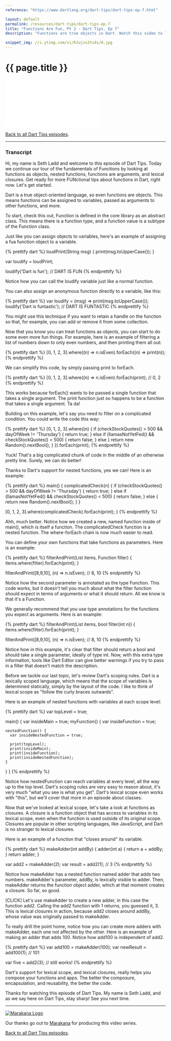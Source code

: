 ```yaml
---
reference: "https://www.dartlang.org/dart-tips/dart-tips-ep-7.html"

layout: default
permalink: /resources/dart-tips/dart-tips-ep-7
title: "Functions Are Fun, Pt 2 - Dart Tips, Ep 7"
description: "Functions are true objects in Dart. Watch this video to learn more about nested functions, functions as arguments, and lexical closures. Get ready for more FUNctional tips in Dart!"

snippet_img: //i.ytimg.com/vi/RJujzs2ts4s/0.jpg
---
```


# {{ page.title }}

<iframe class="dart-tips-video" src="//www.youtube.com/embed/RJujzs2ts4s"
frameborder="0" allowfullscreen></iframe>

[Back to all Dart Tips episodes](/dart-tips/).

<hr>

### Transcript

Hi, my name is Seth Ladd and welcome to this episode of Dart Tips. Today we continue our tour of the fundamentals of Functions by looking at functions as objects, nested functions, functions are arguments, and lexical closures. Get ready for more FUNctional tips about functions in Dart, right now. Let's get started.

Dart is a true object-oriented language, so even functions are objects. This means functions can be assigned to variables, passed as arguments to other functions, and more.

To start, check this out, Function is defined in the core library as an abstract class. This means there is a function type, and a function value is a subtype of the Function class.

Just like you can assign objects to variables, here's an example of assigning a fua function object to a variable.

{% prettify dart %}
loudPrint(String msg) {
  print(msg.toUpperCase());
}

var loudify = loudPrint;

loudify('Dart is fun');
  // DART IS FUN
{% endprettify %}

Notice how you can call the loudify variable just like a normal function.

You can also assign an anonymous function directly to a variable, like this:

{% prettify dart %}
var loudify = (msg) => print(msg.toUpperCase());
loudify('Dart is funtastic');
  // DART IS FUNTASTIC
{% endprettify %}

You might use this technique if you want to retain a handle on the function so that, for example, you can add or remove it from some collection.

Now that you know you can treat functions as objects, you can start to do some even more fun things. For example, here is an example of filtering a list of numbers down to only even numbers, and then printing them all out:

{% prettify dart %}
[0, 1, 2, 3].where((n) => n.isEven).forEach((n) => print(n));
{% endprettify %}

We can simplify this code, by simply passing print to forEach.

{% prettify dart %}
[0, 1, 2, 3].where((n) => n.isEven).forEach(print);
  // 0, 2
{% endprettify %}

This works because forEach() wants to be passed a single function that takes a single argument. The print function just so happens to be a function that takes a single argument. Ta da!

Building on this example, let's say you need to filter on a complicated condition. You could write the code this way:

{% prettify dart %}
[0, 1, 2, 3].where((n) {
  if (checkStockQuotes() > 500 && dayOfWeek != 'Thursday') {
    return true;
  } else if (llamasNotYetFed() && checkStockQuotes() < 500) {
    return false;
  } else {
    return new Random().nextBool();
  }
}).forEach(print);
{% endprettify %}

Yuck! That's a big complicated chunk of code in the middle of an otherwise pretty line. Surely, we can do better!

Thanks to Dart's support for nested functions, yes we can! Here is an example:

{% prettify dart %}
main() {
  complicatedCheck(n) {
    if (checkStockQuotes() > 500 && dayOfWeek != 'Thursday') {
      return true;
    } else if (llamasNotYetFed() && checkStockQuotes() < 500) {
      return false;
    } else {
      return new Random().nextBool();
    }
  }

  [0, 1, 2, 3].where(complicatedCheck).forEach(print);
}
{% endprettify %}

Ahh, much better. Notice how we created a new, named function inside of main(), which is itself a function. The complicatedCheck function is a nested function. The where-forEach chain is now much easier to read.

You can define your own functions that take functions as parameters. Here is an example:

{% prettify dart %}
filterAndPrint(List items, Function filter) {
  items.where(filter).forEach(print);
}

filterAndPrint([8,9,10], (n) => n.isEven);
  // 8, 10
{% endprettify %}

Notice how the second parameter is annotated as the type Function. This code works, but it doesn't tell you much about what the filter function should expect in terms of arguments or what it should return. All we know is that it's a Function.

We generally recommend that you use type annotations for the functions you expect as arguments. Here is an example:

{% prettify dart %}
filterAndPrint(List items, bool filter(int n)) {
  items.where(filter).forEach(print);
}

filterAndPrint([8,9,10], (n) => n.isEven);
  // 8, 10
{% endprettify %}

Notice how in this example, it's clear that filter should return a bool and should take a single parameter, ideally of type int. Now, with this extra type information, tools like Dart Editor can give better warnings if you try to pass in a filter that doesn't match the description.

Before we tackle our last topic, let's review Dart's scoping rules. Dart is a lexically scoped language, which means that the scope of variables is determined statically, simply by the layout of the code. I like to think of lexical scope as "follow the curly braces outwards".

Here is an example of nested functions with variables at each scope level:

{% prettify dart %}
var topLevel = true;

main() {
  var insideMain = true;
  myFunction() {
    var insideFunction = true;

    nestedFunction() {
      var insideNestedFunction = true;

      print(topLevel);
      print(insideMain);
      print(insideFunction);
      print(insideNestedFunction);
    }
  }
}
{% endprettify %}

Notice how nestedFunction can reach variables at every level, all the way up to the top level. Dart's scoping rules are very easy to reason about, it's very much  "what you see is what you get". Dart's lexical scope even works with "this", but we'll cover that more in an episode about classes.

Now that we've looked at lexical scope, let's take a look at functions as closures. A closure is a function object that has access to variables in its lexical scope, even when the function is used outside of its original scope. Closures are popular in other scripting languages, like JavaScript, and Dart is no stranger to lexical closures.

Here is an example of a function that "closes around" its variable.

{% prettify dart %}
makeAdder(int addBy) {
  adder(int a) {
    return a + addBy;
  }
  return adder;
}

var add2 = makeAdder(2);
var result = add2(1);
  // 3
{% endprettify %}

Notice how makeAdder has a nested function named adder that adds two numbers. makeAdder's parameter, addBy, is lexically visible to adder. Then, makeAdder returns the function object adder, which at that moment creates a closure. So far, so good.

[CLICK] Let's use makeAdder to create a new adder, in this case the function add2. Calling the add2 function with 1 returns, you guessed it, 3. This is lexical closures in action, because add2 closes around addBy, whose value was originally passed to makeAdder.

To really drill the point home, notice how you can create more adders with makeAdder, each one not affected by the other. Here is an example of making an adder that adds 100. Notice how add100 is independent of add2.

{% prettify dart %}
var add100 = makeAdder(100);
var newResult = add100(1);
 // 101

var five = add2(3);  // still works!
{% endprettify %}

Dart's support for lexical scope, and lexical closures, really helps you compose your functions and apps. The better the composure, encapsulation, and reusability, the better the code.

Thanks for watching this episode of Dart Tips. My name is Seth Ladd, and as we say here on Dart Tips, stay sharp! See you next time.

<hr>

<a href="http://marakana.com"><img src="{% asset_path 'dart-tips/marakana-logo.png' %}" alt="Marakana Logo"></a>

Our thanks go out to [Marakana](http://www.marakana.com) for producing this
video series.

[Back to all Dart Tips episodes](/dart-tips/).
